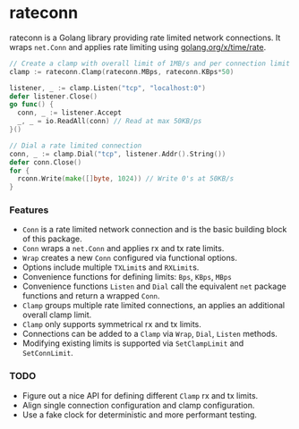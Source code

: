 # rateconn

rateconn is a Golang library providing rate limited network connections. 
It wraps `net.Conn` and applies rate limiting using [golang.org/x/time/rate](https://pkg.go.dev/golang.org/x/time/rate).

```go
// Create a clamp with overall limit of 1MB/s and per connection limit of 50KB/s
clamp := rateconn.Clamp(rateconn.MBps, rateconn.KBps*50)

listener, _ := clamp.Listen("tcp", "localhost:0")
defer listener.Close()
go func() {
  conn, _ := listener.Accept
  _, _ = io.ReadAll(conn) // Read at max 50KB/ps
}()

// Dial a rate limited connection
conn, _ := clamp.Dial("tcp", listener.Addr().String())
defer conn.Close() 
for {
  rconn.Write(make([]byte, 1024)) // Write 0's at 50KB/s
}
```

### Features
- `Conn` is a rate limited network connection and is the basic building block of this package. 
- `Conn` wraps a `net.Conn` and applies rx and tx rate limits.
- `Wrap` creates a new `Conn` configured via functional options.
- Options include multiple `TXLimit`s and `RXLimit`s.
- Convenience functions for defining limits: `Bps`, `KBps`, `MBps`
- Convenience functions `Listen` and `Dial` call the equivalent `net` package functions and return a wrapped `Conn`. 
- `Clamp` groups multiple rate limited connections, an applies an additional overall clamp limit.
- `Clamp` only supports symmetrical rx and tx limits.
- Connections can be added to a `Clamp` via `Wrap`, `Dial`, `Listen` methods. 
- Modifying existing limits is supported via `SetClampLimit` and `SetConnLimit`.

### TODO
- Figure out a nice API for defining different `Clamp` rx and tx limits.
- Align single connection configuration and clamp configuration.
- Use a fake clock for deterministic and more performant testing.
